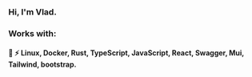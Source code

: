 ### Hi, I'm Vlad. 
### Works with:  
<h4> 💬 ⚡ Linux, Docker, Rust, TypeScript, JavaScript, React, Swagger, Mui, Tailwind, bootstrap.</h4>
